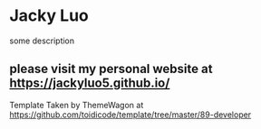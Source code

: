 # Jacky Luo

some description

## please visit my personal website at https://jackyluo5.github.io/

Template Taken by ThemeWagon at https://github.com/toidicode/template/tree/master/89-developer
